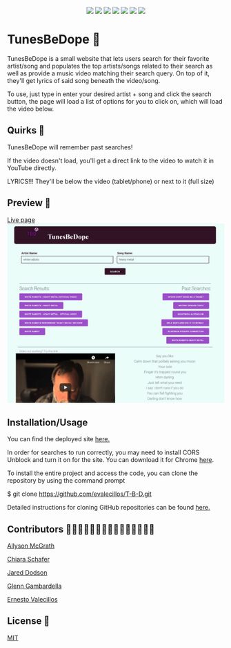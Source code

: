 <p align="center">
    <img src="https://img.shields.io/badge/HTML5-orange" />    
    <img src="https://img.shields.io/badge/Javascript-yellow" />
    <img src="https://img.shields.io/badge/CSS-blue"  />
    <img src="https://img.shields.io/badge/jQuery-purple"  />
    <img src="https://img.shields.io/badge/Milligram-brightgreen"/>
    <img src="https://img.shields.io/badge/YouTube%20API-red" />
    <img src="https://img.shields.io/badge/Musixmatch%20Lyrics%20API-violet" />
</p>

# TunesBeDope 🎼

TunesBeDope is a small website that lets users search for their favorite artist/song and populates the top artists/songs related to their search as well as provide a music video matching their search query. On top of it, they'll get lyrics of said song beneath the video/song.

To use, just type in enter your desired artist + song and click the search button, the page will load a list of options for you to click on, which will load the video below.

## Quirks 🎯

TunesBeDope will remember past searches!

If the video doesn't load, you'll get a direct link to the video to watch it in YouTube directly.

LYRICS!!! They'll be below the video (tablet/phone) or next to it (full size)

## Preview 👀

[Live page](https://evalecillos.github.io/T-B-D/)
![Preview](./assets/images/sitepreview.JPG)

## Installation/Usage

You can find the deployed site [here.](https://evalecillos.github.io/T-B-D/)

In order for searches to run correctly, you may need to install CORS Unblock and turn it on for the site. You can download it for Chrome [here](https://chrome.google.com/webstore/detail/cors-unblock/lfhmikememgdcahcdlaciloancbhjino?hl=en).

To install the entire project and access the code, you can clone the repository by using the command prompt

$ git clone https://github.com/evalecillos/T-B-D.git

Detailed instructions for cloning GitHub repositories can be found [here.](https://docs.github.com/en/github/creating-cloning-and-archiving-repositories/cloning-a-repository-from-github/cloning-a-repository)

## Contributors 🙋🏻‍♂️🙋🏻‍♀️🙋🏼‍♀️🙋🏼‍♂️🙋🏽‍♂️

[Allyson McGrath](https://github.com/AllysonMcGrath)

[Chiara Schafer](https://github.com/ChiaraNS)

[Jared Dodson](https://github.com/jareddodson)

[Glenn Gambardella](https://github.com/ggamb)

[Ernesto Valecillos](https://github.com/evalecillos)

## License 📓

[MIT](https://choosealicense.com/licenses/mit/)
